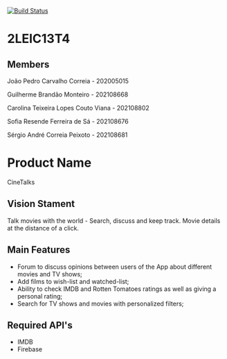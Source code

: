 <a href="https://github.com/FEUP-LEIC-ES-2022-23/2LEIC13T4/actions"><img src="https://github.com/FEUP-LEIC-ES-2022-23/2LEIC13T4/actions/workflows/tests.yaml/badge.svg" alt="Build Status"></a>

# 2LEIC13T4

## Members
João Pedro Carvalho Correia	- 202005015

Guilherme Brandão Monteiro - 202108668

Carolina Teixeira Lopes Couto Viana -	202108802

Sofia Resende Ferreira de Sá	- 202108676

Sérgio André Correia Peixoto	- 202108681


# Product Name
CineTalks

## Vision Stament
Talk movies with the world - Search, discuss and keep track. Movie details at the distance of a click.

## Main Features
- Forum to discuss opinions between users of the App about different movies and TV shows;
- Add films to wish-list and watched-list;
- Ability to check IMDB and Rotten Tomatoes ratings as well as giving a personal rating;
- Search for TV shows and movies with personalized filters;

## Required API's
- IMDB
- Firebase
